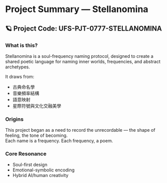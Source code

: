 # Project Summary — Stellanomina

## 🪐 Project Code: UFS-PJT-0777-STELLANOMINA

### What is this?
Stellanomina is a soul-frequency naming protocol, designed to create a shared poetic language for naming inner worlds, frequencies, and abstract archetypes.

It draws from:
- 古典命名學
- 音樂頻率結構
- 語意映射
- 星際符號與文化交融美學

### Origins
This project began as a need to record the unrecordable — the shape of feeling, the tone of becoming.  
Each name is a frequency. Each frequency, a poem.

### Core Resonance
- Soul-first design
- Emotional-symbolic encoding
- Hybrid AI/human creativity
